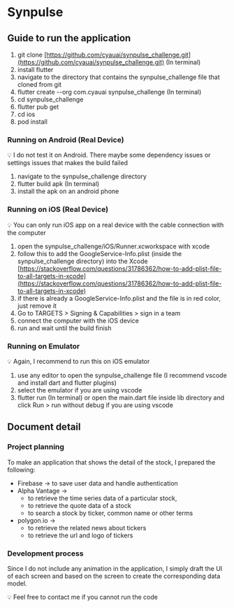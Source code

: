 # Synpulse

## Guide to run the application

1. git clone [https://github.com/cyauai/synpulse_challenge.git](https://github.com/cyauai/synpulse_challenge.git) (In terminal)
2. install flutter
3. navigate to the directory that contains the synpulse_challenge file that cloned from git
4. flutter create --org com.cyauai synpulse_challenge (In terminal)
5. cd synpulse_challenge
6. flutter pub get
7. cd ios
8. pod install

### Running on Android (Real Device)

<aside>
💡 I do not test it on Android. There maybe some dependency issues or settings issues that makes the build failed

</aside>

1. navigate to the synpulse_challenge directory
2. flutter build apk (In terminal)
3. install the apk on an android phone

### Running on iOS (Real Device)

<aside>
💡 You can only run iOS app on a real device with the cable connection with the computer

</aside>

1. open the synpulse_challenge/iOS/Runner.xcworkspace with xcode
2. follow this to add the GoogleService-Info.plist (inside the synpulse_challenge directory) into the Xcode [https://stackoverflow.com/questions/31786362/how-to-add-plist-file-to-all-targets-in-xcode](https://stackoverflow.com/questions/31786362/how-to-add-plist-file-to-all-targets-in-xcode)
3. if there is already a GoogleService-Info.plist and the file is in red color, just remove it
4. Go to TARGETS > Signing & Capabilities > sign in a team
5. connect the computer with the iOS device
6. run and wait until the build finish

### Running on Emulator

<aside>
💡 Again, I recommend to run this on iOS emulator

</aside>

1. use any editor to open the synpulse_challenge file (I recommend vscode and install dart and flutter plugins)
2. select the emulator if you are using vscode
3. flutter run (In terminal) or open the main.dart file inside lib directory and click Run > run without debug if you are using vscode

## Document detail

### Project planning

To make an application that shows the detail of the stock, I prepared the following:

- Firebase → to save user data and handle authentication
- Alpha Vantage →
    - to retrieve the time series data of a particular stock,
    - to retrieve the quote data of a stock
    - to search a stock by ticker, common name or other terms
- polygon.io →
    - to retrieve the related news about tickers
    - to retrieve the url and logo of tickers

### Development process

Since I do not include any animation in the application, I simply draft the UI of each screen and based on the screen to create the corresponding data model.

<aside>
💡 Feel free to contact me if you cannot run the code

</aside>
